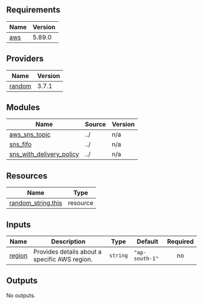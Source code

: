 <!-- BEGIN_TF_DOCS -->
## Requirements

| Name | Version |
|------|---------|
| <a name="requirement_aws"></a> [aws](#requirement\_aws) | 5.89.0 |

## Providers

| Name | Version |
|------|---------|
| <a name="provider_random"></a> [random](#provider\_random) | 3.7.1 |

## Modules

| Name | Source | Version |
|------|--------|---------|
| <a name="module_aws_sns_topic"></a> [aws\_sns\_topic](#module\_aws\_sns\_topic) | ../ | n/a |
| <a name="module_sns_fifo"></a> [sns\_fifo](#module\_sns\_fifo) | ../ | n/a |
| <a name="module_sns_with_delivery_policy"></a> [sns\_with\_delivery\_policy](#module\_sns\_with\_delivery\_policy) | ../ | n/a |

## Resources

| Name | Type |
|------|------|
| [random_string.this](https://registry.terraform.io/providers/hashicorp/random/latest/docs/resources/string) | resource |

## Inputs

| Name | Description | Type | Default | Required |
|------|-------------|------|---------|:--------:|
| <a name="input_region"></a> [region](#input\_region) | Provides details about a specific AWS region. | `string` | `"ap-south-1"` | no |

## Outputs

No outputs.
<!-- END_TF_DOCS -->